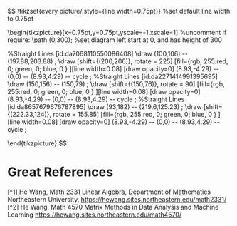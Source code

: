 $$
\tikzset{every picture/.style={line width=0.75pt}} %set default line width to 0.75pt        

\begin{tikzpicture}[x=0.75pt,y=0.75pt,yscale=-1,xscale=1]
%uncomment if require: \path (0,300); %set diagram left start at 0, and has height of 300

%Straight Lines [id:da7068110550086408] 
\draw    (100,106) -- (197.88,203.88) ;
\draw [shift={(200,206)}, rotate = 225] [fill={rgb, 255:red, 0; green, 0; blue, 0 }  ][line width=0.08]  [draw opacity=0] (8.93,-4.29) -- (0,0) -- (8.93,4.29) -- cycle    ;
%Straight Lines [id:da2271414991395695] 
\draw    (150,156) -- (150,79) ;
\draw [shift={(150,76)}, rotate = 90] [fill={rgb, 255:red, 0; green, 0; blue, 0 }  ][line width=0.08]  [draw opacity=0] (8.93,-4.29) -- (0,0) -- (8.93,4.29) -- cycle    ;
%Straight Lines [id:da8657679676787895] 
\draw    (93,182) -- (219.6,125.23) ;
\draw [shift={(222.33,124)}, rotate = 155.85] [fill={rgb, 255:red, 0; green, 0; blue, 0 }  ][line width=0.08]  [draw opacity=0] (8.93,-4.29) -- (0,0) -- (8.93,4.29) -- cycle    ;

\end{tikzpicture}
$$

# Great References
[^1] He Wang, Math 2331 Linear Algebra, Department of Mathematics Northeastern University. https://hewang.sites.northeastern.edu/math2331/
[^2] He Wang, Math 4570 Matrix Methods in Data Analysis and Machine Learning https://hewang.sites.northeastern.edu/math4570/